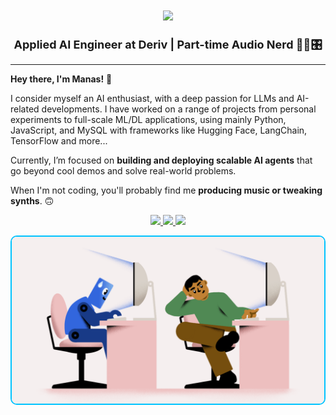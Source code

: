 <h1 align="center">
  <img src="https://readme-typing-svg.herokuapp.com?font=Fira+Code&size=35&pause=500&color=00c3ff&center=true&vCenter=true&width=450&lines=Manas+Karra" />
</h1>

<div align="center" style="font-size: 18px; font-weight: bold;">
<b> Applied AI Engineer at Deriv | Part-time Audio Nerd 👨‍💻🎛 </b> 
</div>
  
---

**Hey there, I'm Manas!** 👋

I consider myself an AI enthusiast, with a deep passion for LLMs and AI-related developments. I have worked on a range of projects from personal experiments to full-scale ML/DL applications, using mainly Python, JavaScript, and MySQL with frameworks like Hugging Face, LangChain, TensorFlow and more...

Currently, I’m focused on **building and deploying scalable AI agents** that go beyond cool demos and solve real-world problems.  

When I'm not coding, you'll probably find me **producing music or tweaking synths**. 🙃   

<p align="center">
  <a href="https://linkedin.com/in/manas-karra" target="_blank">
    <img src="https://img.shields.io/badge/LinkedIn-0A66C2?style=for-the-badge&logo=linkedin&logoColor=white" />
  </a>
    <a href="https://www.instagram.com/sledg3r" target="_blank">
    <img src="https://img.shields.io/badge/Instagram-E4405F?style=for-the-badge&logo=instagram&logoColor=white" />
  </a>
  <a href="https://www.youtube.com/@sledg3r" target="_blank">
    <img src="https://img.shields.io/badge/YouTube-FF0000?style=for-the-badge&logo=youtube&logoColor=white" />
  </a>
</p>

<p align="center">
  <img src="1732271587_The-Prompt-GIF-Instagram-co-founder-backs-startup-helping-devs-fend-off-AI-1200x640-1.gif" width="500" style="border-radius: 10px; border: 2px solid #00c3ff;" />
</p>

